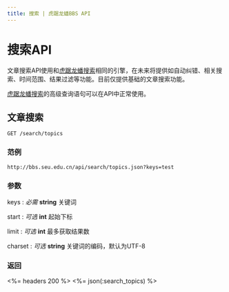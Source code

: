 ```yaml
---
title: 搜索 | 虎踞龙蟠BBS API
---
```


# 搜索API

文章搜索API使用和[虎踞龙蟠搜索](http://bbs.seu.edu.cn/s)相同的引擎，在未来将提供如自动纠错、相关搜索、时间范围、结果过滤等功能。目前仅提供基础的文章搜索功能。

[虎踞龙蟠搜索](http://bbs.seu.edu.cn/s)的高级查询语句可以在API中正常使用。

## 文章搜索

    GET /search/topics

### 范例

    http://bbs.seu.edu.cn/api/search/topics.json?keys=test

### 参数

keys
: _必需_ **string** 关键词

start
: _可选_ **int** 起始下标

limit
: _可选_ **int** 最多获取结果数

charset
: _可选_ **string** 关键词的编码，默认为UTF-8

### 返回

<%= headers 200 %>
<%= json(:search_topics) %>

